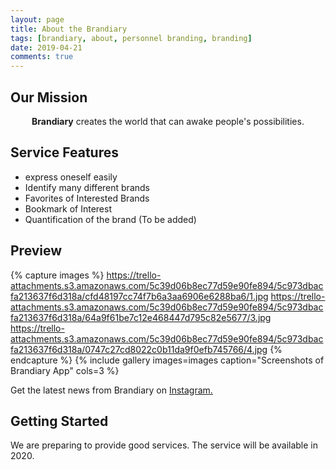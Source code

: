 ```yaml
---
layout: page
title: About the Brandiary
tags: [brandiary, about, personnel branding, branding]
date: 2019-04-21
comments: true
---
```

 
## Our Mission

<center><b>Brandiary</b> creates the world that can awake people's possibilities.</center>

## Service Features
* express oneself easily
* Identify many different brands
* Favorites of Interested Brands
* Bookmark of Interest
* Quantification of the brand (To be added)

## Preview

{% capture images %}
    https://trello-attachments.s3.amazonaws.com/5c39d06b8ec77d59e90fe894/5c973dbacfa213637f6d318a/cfd48197cc74f7b6a3aa6906e6288ba6/1.jpg
    https://trello-attachments.s3.amazonaws.com/5c39d06b8ec77d59e90fe894/5c973dbacfa213637f6d318a/64a9f61be7c12e468447d795c82e5677/3.jpg
    https://trello-attachments.s3.amazonaws.com/5c39d06b8ec77d59e90fe894/5c973dbacfa213637f6d318a/0747c27cd8022c0b11da9f0efb745766/4.jpg
{% endcapture %}
{% include gallery images=images caption="Screenshots of Brandiary App" cols=3 %}

Get the latest news from Brandiary on [Instagram.](https://www.instagram.com/brandiary_official/)

## Getting Started

We are preparing to provide good services.
The service will be available in 2020.

<!-- [Install Brandiary App.](https://brandiary.github.io){: .btn #install-btn} -->
